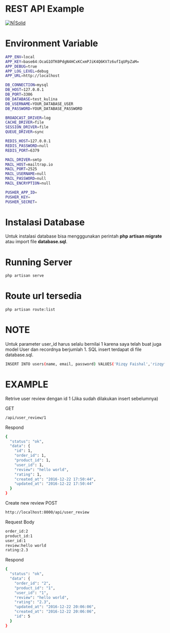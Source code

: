 # REST API Example

[![N|Solid](http://blog.legacyteam.info/wp-content/uploads/2014/10/laravel-logo-white.png)](https://laravel.com/)

# Environment Variable
```sh
APP_ENV=local
APP_KEY=base64:OcaG1OTK0PdgN4HCxKCxmPJiK4Q6KV7z6ufIqUPpZaM=
APP_DEBUG=true
APP_LOG_LEVEL=debug
APP_URL=http://localhost

DB_CONNECTION=mysql
DB_HOST=127.0.0.1
DB_PORT=3306
DB_DATABASE=test_kulina
DB_USERNAME=YOUR_DATABASE_USER
DB_PASSWORD=YOUR_DATABASE_PASSWORD

BROADCAST_DRIVER=log
CACHE_DRIVER=file
SESSION_DRIVER=file
QUEUE_DRIVER=sync

REDIS_HOST=127.0.0.1
REDIS_PASSWORD=null
REDIS_PORT=6379

MAIL_DRIVER=smtp
MAIL_HOST=mailtrap.io
MAIL_PORT=2525
MAIL_USERNAME=null
MAIL_PASSWORD=null
MAIL_ENCRYPTION=null

PUSHER_APP_ID=
PUSHER_KEY=
PUSHER_SECRET=

```

# Instalasi Database
Untuk instalasi database bisa mengggunakan perintah  **php artisan migrate** atau import file **database.sql**.


# Running Server
```sh
php artisan serve
```

# Route url tersedia
```sh
php artisan route:list
```

# NOTE
Untuk parameter user_id harus selalu bernilai 1 karena saya telah buat juga model User dan recordnya berjumlah 1. SQL insert terdapat di file database.sql.

```sh
INSERT INTO users(name, email, password) VALUES('Rizqy Faishal','rizqyfaishal@hotmail.com','$2y$10$ZLSIicJlJ4Qp7NQpRLyFIuzeob/vzxJrMz3h259Q2f4EAruF6Nlie');
```

# EXAMPLE
Retrive user review dengan id 1 (Jika sudah dilakukan insert sebelumnya)

GET

```sh
/api/user_review/1
```

Respond
```sh
{
  "status": "ok",
  "data": {
    "id": 1,
    "order_id": 1,
    "product_id": 1,
    "user_id": 1,
    "review": "hello world",
    "rating": 1,
    "created_at": "2016-12-22 17:50:44",
    "updated_at": "2016-12-22 17:50:44"
  }
}
```

Create new review
POST
```sh
http://localhost:8000/api/user_review
```

Request Body
```sh
order_id:2
product_id:1
user_id:1
review:hello world
rating:2.3
```

Respond
```sh
{
  "status": "ok",
  "data": {
    "order_id": "2",
    "product_id": "1",
    "user_id": "1",
    "review": "hello world",
    "rating": "2.3",
    "updated_at": "2016-12-22 20:06:06",
    "created_at": "2016-12-22 20:06:06",
    "id": 5
  }
}
```






